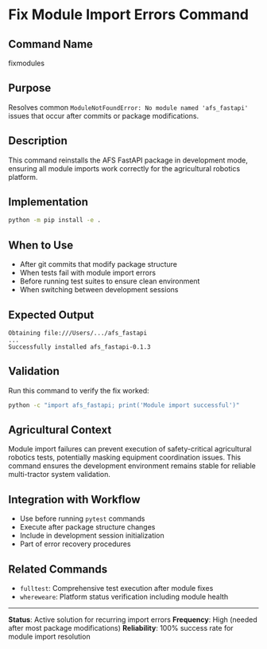 # Fix Module Import Errors Command

## Command Name
fixmodules

## Purpose
Resolves common `ModuleNotFoundError: No module named 'afs_fastapi'` issues that occur after commits or package modifications.

## Description
This command reinstalls the AFS FastAPI package in development mode, ensuring all module imports work correctly for the agricultural robotics platform.

## Implementation
```bash
python -m pip install -e .
```

## When to Use
- After git commits that modify package structure
- When tests fail with module import errors
- Before running test suites to ensure clean environment
- When switching between development sessions

## Expected Output
```
Obtaining file:///Users/.../afs_fastapi
...
Successfully installed afs_fastapi-0.1.3
```

## Validation
Run this command to verify the fix worked:
```bash
python -c "import afs_fastapi; print('Module import successful')"
```

## Agricultural Context
Module import failures can prevent execution of safety-critical agricultural robotics tests, potentially masking equipment coordination issues. This command ensures the development environment remains stable for reliable multi-tractor system validation.

## Integration with Workflow
- Use before running `pytest` commands
- Execute after package structure changes
- Include in development session initialization
- Part of error recovery procedures

## Related Commands
- `fulltest`: Comprehensive test execution after module fixes
- `whereweare`: Platform status verification including module health

---

**Status**: Active solution for recurring import errors
**Frequency**: High (needed after most package modifications)
**Reliability**: 100% success rate for module import resolution